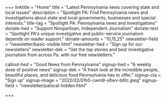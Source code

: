 +++
linktitle = "Home"
title = "Latest Pennsylvania news covering state and local issues"
description = "Spotlight PA: Find Pennsylvania news and investigations about state and local governments, businesses and special interests."
title-tag = "Spotlight PA: Pennsylvania news and investigations"
donate-hed = "Support Nonpartisan, Independent Journalism"
donate-text = "Spotlight PA's unique investigative and public-service journalism depends on reader support."
donate-amounts = "10,15,25"
newsletter-field = "newsletter/basic-visible.html"
newsletter-hed = "Sign up for our newsletters"
newsletter-dek = "Get the top stories and best investigative journalism from across Pa. with our free newsletters."


callout-hed = "Good News from Pennsylvania"
signup-hed = "A weekly dose of positive news"
signup-dek = "A fresh look at the incredible people, beautiful places, and delicious food Pennsylvania has to offer."
signup-cta = "Sign up"
signup-image = "2022/02/01h0-cwm9-x8wv-b6tc.jpeg"
signup-field = "newsletter/palocal-hidden.html"

+++
